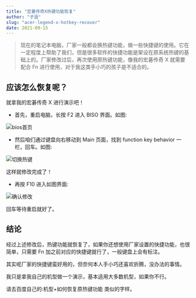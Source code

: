 ```yaml
---
title: "宏碁传奇X热键功能恢复"
author: "子涵"
slug: "acer-legend-x-hotkey-recover"
date: 2021-09-15
---
```




> 现在的笔记本电脑，厂家一般都会换热键功能，做一些快捷键的使用。它在一定程度上帮助了我们，但是很多软件的快捷功能是架设在原系统热键的基础上的。厂家修改过后，再次使用原热键功能，像我的宏碁传奇 X 就需要配合 Fn 进行使用，对于我这类手小巧的孩子是不适合的。

## 应该怎么恢复呢？

就拿我的宏碁传奇 X 进行演示吧！

- 首先，重启电脑，长按 F2 进入 BISO 界面。如图:

![bios首页](https://cdn.jsdelivr.net/gh/zihanla/cdn/tk/2021/9/15/bios%E9%A1%B5%E9%9D%A2.jpg)

- 然后咱们通过键盘向右移动到 Main 页面，找到 function key behavior 一栏，回车。如图:

![切换热键](https://cdn.jsdelivr.net/gh/zihanla/cdn/tk/2021/9/15/%E6%9B%B4%E6%94%B9%E7%83%AD%E9%94%AE.jpg)

这样就修改完成了！

- 再按 F10 进入如图界面:

![确认修改](https://cdn.jsdelivr.net/gh/zihanla/cdn/tk/2021/9/15/%E4%BF%9D%E5%AD%98%E9%80%80%E5%87%BAbios%E7%95%8C%E9%9D%A2.jpg)

回车等待重启就好了。

## 结论

经过上述修改后，热键功能就恢复了，如果你还想使用厂家设置的快捷功能，也很简单，只需要 Fn 加之前对应的快捷键就行了，一般键盘上会有标注。

其实呢厂家的快捷键蛮好用的，但奈何本人手小巧还喜欢折腾，没办法的事情。

我只是拿我自己的机型做一个演示，基本适用大多数机型，如果你不行。

请去百度自己的:机型+如何恢复原热键功能 类似的字样。
